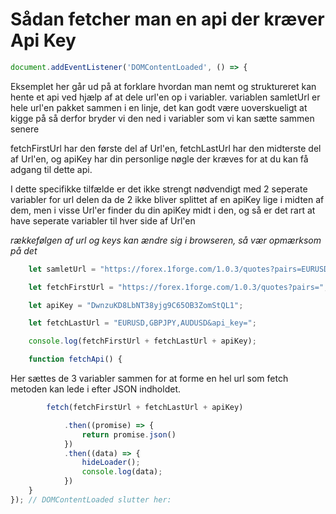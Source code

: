 # Sådan fetcher man en api der kræver Api Key

```javascript 
document.addEventListener('DOMContentLoaded', () => {
```


Eksemplet her går ud på at forklare hvordan man nemt og struktureret kan hente et api ved hjælp af at dele url'en op i variabler.
variablen samletUrl er hele url'en pakket sammen i en linje, det kan godt være uoverskueligt at kigge på så derfor bryder vi den ned i variabler som vi kan sætte sammen senere

fetchFirstUrl har den første del af Url'en, fetchLastUrl har den midterste del af Url'en, og apiKey har din personlige nøgle der kræves for at du kan få adgang til dette api.

I dette specifikke tilfælde er det ikke strengt nødvendigt med 2 seperate variabler for url delen da de 2 ikke bliver splittet af en apiKey lige i midten af dem, men i visse Url'er finder du din apiKey midt i den, og så er det rart at have seperate variabler til hver side af Url'en

*rækkefølgen af url og keys kan ændre sig i browseren, så vær opmærksom på det*

```javascript
    let samletUrl = "https://forex.1forge.com/1.0.3/quotes?pairs=EURUSD,GBPJPY,AUDUSD&api_key=DwnzuKD8LbNT38yjg9C65OB3ZomStQL1"

	let fetchFirstUrl = "https://forex.1forge.com/1.0.3/quotes?pairs=";

	let apiKey = "DwnzuKD8LbNT38yjg9C65OB3ZomStQL1";

	let fetchLastUrl = "EURUSD,GBPJPY,AUDUSD&api_key=";

	console.log(fetchFirstUrl + fetchLastUrl + apiKey);

	function fetchApi() {
```
Her sættes de 3 variabler sammen for at forme en hel url som fetch metoden kan lede i efter JSON indholdet.
```javascript
		fetch(fetchFirstUrl + fetchLastUrl + apiKey)

			.then((promise) => {
				return promise.json() 
			})
			.then((data) => {
				hideLoader();
				console.log(data);	
			})
	}
}); // DOMContentLoaded slutter her:

```